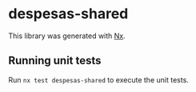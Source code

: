 # despesas-shared

This library was generated with [Nx](https://nx.dev).

## Running unit tests

Run `nx test despesas-shared` to execute the unit tests.
